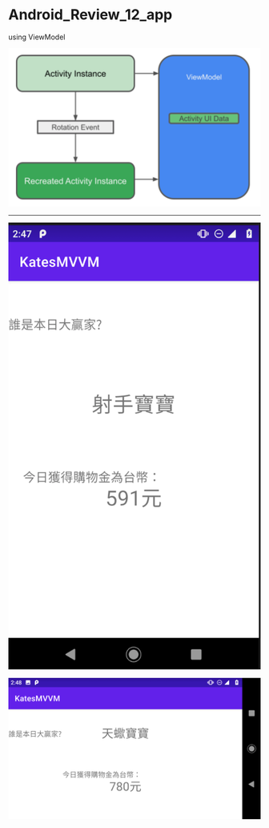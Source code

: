 # Android_Review_12_app
using ViewModel 

![](https://raw.githubusercontent.com/QueenieCplusplus/Android_Review_12_app/main/ViewModel.png)


------------------------------------------------------------------------------------------------

![](https://raw.githubusercontent.com/QueenieCplusplus/Android_Review_12_app/main/rotate1.png)

![](https://raw.githubusercontent.com/QueenieCplusplus/Android_Review_12_app/main/rotate2.png)
